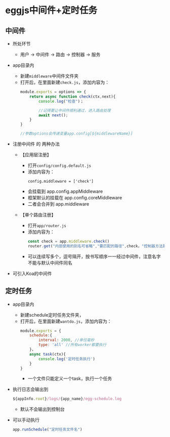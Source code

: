 # eggjs中间件+定时任务

## 中间件

- 所处环节

    - 用户 -> 中间件 -> 路由 -> 控制器 -> 服务

- app目录内
    - 新建`middleware`中间件文件夹
    - 打开后，在里面新建`check.js`，添加内容为：
        ```js
        module.exports = options => {
            return async function check(ctx,next){
                console.log("检查")；

                //记得要让中间件顺利通过，进入路由处理
                await next();
            }
        }

        //参数options会传递变量app.config[${middlewareName}]
        ```

- 注册中间件 的 两种办法

    - 【应用层注册】
        - 打开`config/config.default.js`
        - 添加内容为：
            ```
            config.middleware = ['check']
            ```
        - 会挂载到 app.config.appMiddleware
        - 框架默认的挂载在 app.config.coreMiddleware
        - 二者会合并到 app.middleware

    - 【单个路由注册】
        - 打开`app/router.js`
        - 添加内容为：
            ```js
            const check = app.middleware.check()
            router.get("内部使用的别名可省略","要匹配的路径",check，"控制器方法路径")
            ```
        - 可以连续写多个，逗号隔开，按书写顺序一一经过中间件，注意名字不能与默认中间件同名

- 可引入Koa的中间件


## 定时任务

- app目录内
    - 新建schedule定时任务文件夹，
    - 打开后，在里面新建`wantdo.js`，添加内容为：
        ```js
        module.exports = {
            schedule:{
                interval: 2000, //单位毫秒
                type: 'all' //所有worker都要执行
            }，
            async task(ctx){
                console.log('定时任务执行')
            }
        }
        ```
        - 一个文件只能定义一个task，执行一个任务

- 执行日志会输出到 

    ```js
    ${appInfo.root}/logs/{app_name}/egg-schedule.log
    ```
    - 默认不会输出到控制台

- 可以手动执行
    ```js
    app.runSchedule("定时任务文件名")
    ```




